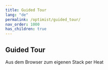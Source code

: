 ```yaml
---
title: Guided Tour
lang: "de"
permalink: /optimist/guided_tour/
nav_order: 1000
has_children: true
---
```


Guided Tour
-------------

Aus dem Browser zum eigenen Stack per Heat
